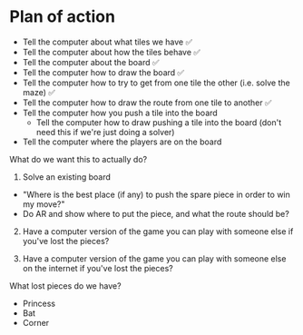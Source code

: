 # Plan of action

 * Tell the computer about what tiles we have ✅
 * Tell the computer about how the tiles behave ✅
 * Tell the computer about the board ✅
 * Tell the computer how to draw the board ✅
 * Tell the computer how to try to get from one tile the other (i.e. solve the maze) ✅
 * Tell the computer how to draw the route from one tile to another ✅
 * Tell the computer how you push a tile into the board
     * Tell the computer how to draw pushing a tile into the board (don't need this if we're just doing a solver)
 * Tell the computer where the players are on the board

What do we want this to actually do?

 1. Solve an existing board
   * "Where is the best place (if any) to push the spare piece in order to win my move?"
   * Do AR and show where to put the piece, and what the route should be?

 2. Have a computer version of the game you can play with someone else if you've lost the pieces?

 3. Have a computer version of the game you can play with someone else on the internet if you've lost the pieces?

 What lost pieces do we have?
  * Princess
  * Bat
  * Corner